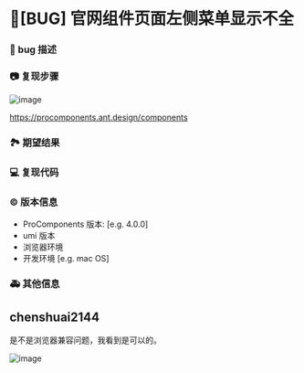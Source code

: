 # 🐛[BUG] 官网组件页面左侧菜单显示不全

### 🐛 bug 描述

<!--
详细地描述 bug，让大家都能理解
-->

### 📷 复现步骤

![image](https://github.com/ant-design/pro-components/assets/12181423/23fcc032-8bf2-485c-9b54-9246df60e255)

https://procomponents.ant.design/components

### 🏞 期望结果

<!--
描述你原本期望看到的结果
-->

### 💻 复现代码

<!--
提供可复现的代码，仓库，或线上示例
-->

### © 版本信息

- ProComponents 版本: [e.g. 4.0.0]
- umi 版本
- 浏览器环境
- 开发环境 [e.g. mac OS]

### 🚑 其他信息

<!--
如截图等其他信息可以贴在这里
-->

## chenshuai2144

是不是浏览器兼容问题，我看到是可以的。

![image](https://github.com/ant-design/pro-components/assets/8186664/39b205da-e38b-4505-9ee1-673eec60ef33)
